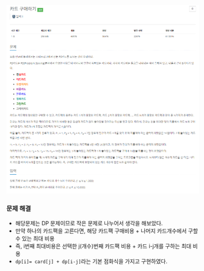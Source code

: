 ![img.png](../image/카드구매하기.png)
### 문제 해결
- 해당문제는 DP 문제이므로 작은 문제로 나누어서 생각을 해보았다.
- 만약 하나의 카드팩을 고른다면, 해당 카드팩 구매비용 + 나머지 카드개수에서 구할 수 있는 최대 비용
- 즉, i번째 최대비용은 선택한 j(개수)번째 카드팩 비용 + 카드 i-j개를 구하는 최대 비용
- `dp[i]= card[j] + dp[i-j]`라는 기본 점화식을 가지고 구현하였다.